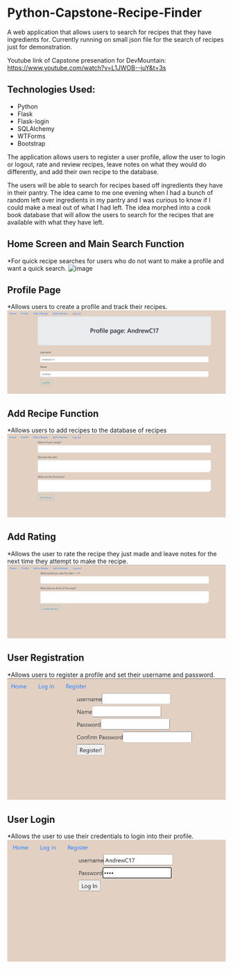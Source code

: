 # Python-Capstone-Recipe-Finder
A web application that allows users to search for recipes that they have ingredients for. Currently running on small json file for the search of recipes just for demonstration.

Youtube link of Capstone presenation for DevMountain: https://www.youtube.com/watch?v=L1JWOB--juY&t=3s

## Technologies Used:
* Python
* Flask
* Flask-login
* SQLAlchemy
* WTForms
* Bootstrap

The application allows users to register a user profile, allow the user to login or logout, rate and review recipes, leave notes on what they would do differently, and add their own recipe to the database. 

The users will be able to search for recipes based off ingredients they have in their pantry. The idea came to me one evening when I had a bunch of random left over ingredients in my pantry and I was curious to know if I could make a meal out of what I had left. The idea morphed into a cook book database that will allow the users to search for the recipes that are available with what they have left.  

## Home Screen and Main Search Function
*For quick recipe searches for users who do not want to make a profile and want a quick search.
![image](https://user-images.githubusercontent.com/66842994/216785231-2eb2922c-b7df-4056-9612-4cdde642463d.png)

## Profile Page
*Allows users to create a profile and track their recipes.
![image](images/profile-page.png)

## Add Recipe Function
*Allows users to add recipes to the database of recipes
![image](images/add-recipe.png)

## Add Rating
*Allows the user to rate the recipe they just made and leave notes for the next time they attempt to make the recipe.
![image](images/add-review.png)

## User Registration
*Allows users to register a profile and set their username and password.
![image](images/registration.png)

## User Login
*Allows the user to use their credentials to login into their profile.
![image](images/login.png)
